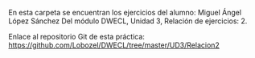 En esta carpeta se encuentran los ejercicios del alumno: Miguel Ángel López Sánchez
Del módulo DWECL, Unidad 3, Relación de ejercicios: 2.

Enlace al repositorio Git de esta práctica:
https://github.com/Lobozel/DWECL/tree/master/UD3/Relacion2